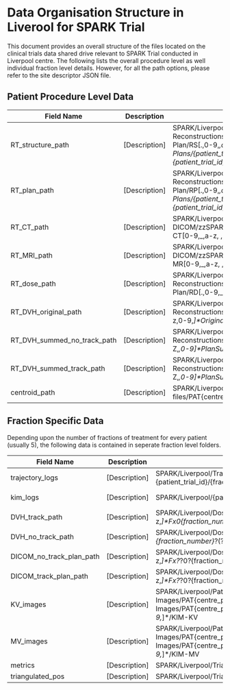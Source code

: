 # Data Organisation Structure in Liverool for SPARK Trial

This document provides an overall structure of the files located on the clinical trials data shared drive relevant to SPARK Trial conducted in Liverpool centre. The following lists the overall procedure level as well individual fraction level details. However, for all the path options, please refer to the site descriptor JSON file.

## Patient Procedure Level Data

| Field Name | Description | Path | Remarks |
| --- | --- | --- | --- |
| RT_structure_path | [Description] | SPARK/Liverpool/Dose Reconstructions/Dose/PAT{centre_patient_no:02d}/Original Plan/RS[.,0-9,_,a-z]*.dcm;SPARK/Liverpool/Patient Plans/{patient_trial_id}/{patient_trial_id}/RS[_,0-9]*{patient_trial_id}_DEIDENT_[0-9]*.dcm | |
| RT_plan_path | [Description] | SPARK/Liverpool/Dose Reconstructions/Dose/PAT{centre_patient_no:02d}/Original Plan/RP[.,0-9,_,a-z]*.dcm;SPARK/Liverpool/Patient Plans/{patient_trial_id}/{patient_trial_id}/RP[_,0-9]*{patient_trial_id}_DEIDENT_[0-9]*.dcm | |
| RT_CT_path | [Description] | SPARK/Liverpool/Image DICOM/zzSPARK_PAT{centre_patient_no:02d}::containing CT[0-9,_,a-z, ,.]*.dcm | |
| RT_MRI_path | [Description] | SPARK/Liverpool/Image DICOM/zzSPARK_PAT{centre_patient_no:02d}::containing MR[0-9,_,a-z, ,.]*.dcm | |
| RT_dose_path | [Description] | SPARK/Liverpool/Dose Reconstructions/Dose/PAT{centre_patient_no:02d}/Original Plan/RD[.,0-9,_,a-z,A-Z]*.dcm | |
| RT_DVH_original_path | [Description] | SPARK/Liverpool/Dose Reconstructions/DVH/PAT{centre_patient_no:02d}/[A-Z,a-z,0-9,_]*Original[A-Z,a-z,_]*.txt | |
| RT_DVH_summed_no_track_path | [Description] | SPARK/Liverpool/Dose Reconstructions/DVH/PAT{centre_patient_no:02d}/[a-z,A-Z,_,0-9]*PlanSum_?(?:No|wo)Track(?:ed|ing)?(_F2_5)?.txt | |
| RT_DVH_summed_track_path | [Description] | SPARK/Liverpool/Dose Reconstructions/DVH/PAT{centre_patient_no:02d}/[a-z,A-Z,_,0-9]*PlanSum_?w?Track(?:ed|ing)?(_F2_5)?.txt | |
| centroid_path | [Description] | SPARK/Liverpool/Patient files/PAT{centre_patient_no:02d}.txt | |

## Fraction Specific Data
Depending upon the number of fractions of treatment for every patient (usually 5), the following data is contained in seperate fraction level folders.

| Field Name | Description | Path | Remarks |
| --- | --- | --- | --- |
| trajectory_logs | [Description] | SPARK/Liverpool/Trajectory Logs/Pat{centre_patient_no:02d} ?- ?{patient_trial_id}/{fraction_name} | |
| kim_logs | [Description] | SPARK/Liverpool/{patient_trial_id}/{patient_trial_id}/Kim Logs/{fraction_name}|SPARK/Liverpool/Patient Motion Trajectories/Liverpool_PAT{centre_patient_no:02d}/{fraction_name} | |
| DVH_track_path | [Description] | SPARK/Liverpool/Dose Reconstructions/DVH/PAT{centre_patient_no:02d}/[0-9,a-z,_]*Fx0{fraction_number}_?w?Track(?:ing)?.txt | |
| DVH_no_track_path | [Description] | SPARK/Liverpool/Dose Reconstructions/DVH/PAT{centre_patient_no:02d}/[0-9,a-z,_]*Fx0?{fraction_number}_?(?:No|wo)(T|t)rack(?:ing)?.txt | |
| DICOM_no_track_plan_path | [Description] | SPARK/Liverpool/Dose Reconstructions/DICOM/PAT{centre_patient_no:02d}/(RP.)?[0-9,A-Z,a-z,_]*Fx?_?0?{fraction_number}(?:PROST(_| )SPARK)?_(?:No|wo)_?((T|t)rack(?:ing)?|KIM).dcm | |
| DICOM_track_plan_path | [Description] | SPARK/Liverpool/Dose Reconstructions/DICOM/PAT{centre_patient_no:02d}/(RP.)?[0-9,A-Z,a-z,_]*Fx?_?0?{fraction_number}(?:PROST(_| )SPARK)?_w?((T|t)rack(?:ing)?|KIM).dcm | |
| KV_images | [Description] | SPARK/Liverpool/Patient Images/PAT{centre_patient_no:02d}/{fraction_name}/KV;SPARK/Liverpool/Patient Images/PAT{centre_patient_no:02d} - {patient_trial_id}/{fraction_name}/[a-z,0-9,_]*/[a-z,0-9,_]*/KIM-KV | |
| MV_images | [Description] | SPARK/Liverpool/Patient Images/PAT{centre_patient_no:02d}/{fraction_name}/MV;SPARK/Liverpool/Patient Images/PAT{centre_patient_no:02d} - {patient_trial_id}/{fraction_name}/[a-z,0-9,_]*/[a-z,0-9,_]*/KIM-MV | |
| metrics | [Description] | SPARK/Liverpool/Triangulation/PAT{centre_patient_no}/{fraction_name}/'Metrics.xls | |
| triangulated_pos | [Description] | SPARK/Liverpool/Triangulation/PAT{centre_patient_no}/{fraction_name}/'TriangulatedPositions.xls | |
